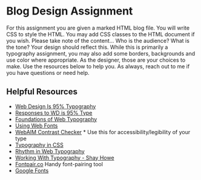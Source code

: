 # Blog Design Assignment

For this assignment you are given a marked HTML blog file. You will write CSS to style the HTML. You may add CSS classes to the HTML document if you wish. Please take note of the content... Who is the audience? What is the tone? Your design should reflect this. While this is primarily a typography assignment, you may also add some borders, backgrounds and use color where appropriate. As the designer, those are your choices to make. Use the resources below to help you. As always, reach out to me if you have questions or need help.  

## Helpful Resources
- [Web Design Is 95% Typography](https://ia.net/topics/the-web-is-all-about-typography-period)
- [Responses to WD is 95% Type](https://ia.net/topics/webdesign-is-95-typography-partii)
- [Foundations of Web Typography](https://fonts.google.com/knowledge/using_type/the_foundations_of_web_typography)
- [Using Web Fonts](https://fonts.google.com/knowledge/using_type/using_web_fonts)
- [WebAIM Contrast Checker](https://webaim.org/resources/contrastchecker/) * Use this for accessibility/legibility of your type
- [Typography in CSS](https://cssreference.io/typography/)
- [Rhythm in Web Typography](https://betterwebtype.com/articles/2018/10/15/rhythm-in-web-typography/) 
- [Working With Typography - Shay Howe](https://learn.shayhowe.com/html-css/working-with-typography/)
- [Fontpair.co](https://www.fontpair.co/) Handy font-pairing tool
- [Google Fonts](https://fonts.google.com/)
